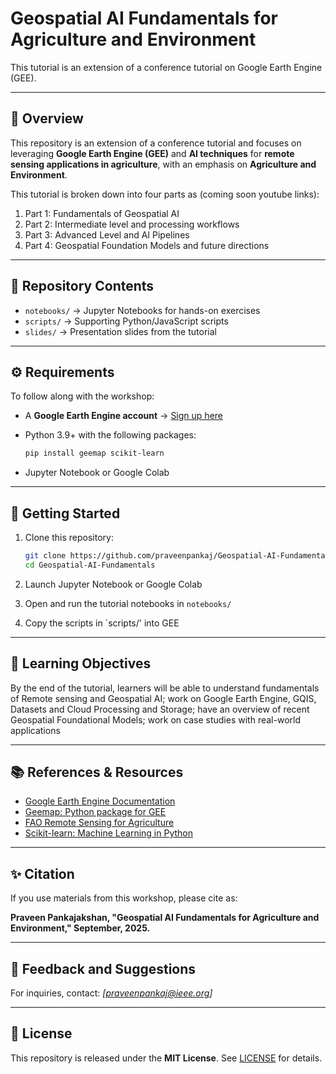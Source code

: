 # Geospatial AI Fundamentals for Agriculture and Environment

This tutorial is an extension of a conference tutorial on Google Earth Engine (GEE). 

---

## 📖 Overview

This repository is an extension of a conference tutorial and focuses on leveraging **Google Earth Engine (GEE)** and **AI techniques** for **remote sensing applications in agriculture**, with an emphasis on **Agriculture and Environment**.

This tutorial is broken down into four parts as (coming soon youtube links):
1. Part 1: Fundamentals of Geospatial AI 
2. Part 2: Intermediate level and processing workflows
3. Part 3: Advanced Level and AI Pipelines
4. Part 4: Geospatial Foundation Models and future directions
  
---

## 📂 Repository Contents

* `notebooks/` → Jupyter Notebooks for hands-on exercises
* `scripts/` → Supporting Python/JavaScript scripts 
* `slides/` → Presentation slides from the tutorial

---

## ⚙️ Requirements

To follow along with the workshop:

* A **Google Earth Engine account** → [Sign up here](https://signup.earthengine.google.com/)
* Python 3.9+ with the following packages:

  ```bash
  pip install geemap scikit-learn
  ```
* Jupyter Notebook or Google Colab

---

## 🚀 Getting Started

1. Clone this repository:

   ```bash
   git clone https://github.com/praveenpankaj/Geospatial-AI-Fundamentals.git
   cd Geospatial-AI-Fundamentals
   ```
2. Launch Jupyter Notebook or Google Colab
3. Open and run the tutorial notebooks in `notebooks/`
4. Copy the scripts in `scripts/' into GEE

---

## 📌 Learning Objectives

By the end of the tutorial, learners will be able to understand fundamentals of Remote sensing and Geospatial AI; work on Google Earth Engine, GQIS, Datasets and Cloud Processing and Storage; have an overview of recent Geospatial Foundational Models; work on case studies with real-world applications


---

## 📚 References & Resources

* [Google Earth Engine Documentation](https://developers.google.com/earth-engine)
* [Geemap: Python package for GEE](https://geemap.org/)
* [FAO Remote Sensing for Agriculture](http://www.fao.org/remotesensing/)
* [Scikit-learn: Machine Learning in Python](https://scikit-learn.org/)

---

## ✨ Citation

If you use materials from this workshop, please cite as:

**Praveen Pankajakshan, "Geospatial AI Fundamentals for Agriculture and Environment," September, 2025.**

---

## 👥 Feedback and Suggestions

For inquiries, contact: *\[praveenpankaj@ieee.org]*

---

## 📜 License

This repository is released under the **MIT License**. See [LICENSE](LICENSE) for details.
